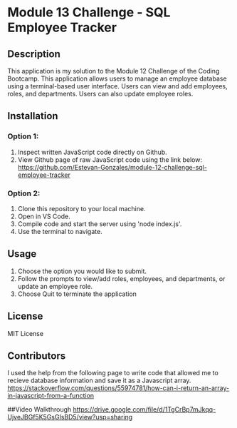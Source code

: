 # Module 13 Challenge - SQL Employee Tracker

## Description

This application is my solution to the Module 12 Challenge of the Coding Bootcamp.
This application allows users to manage an employee database using a terminal-based user interface.
Users can view and add employees, roles, and departments.
Users can also update employee roles.

## Installation

### Option 1:
1. Inspect written JavaScript code directly on Github.
2. View Github page of raw JavaScript code using the link below:
   https://github.com/Estevan-Gonzales/module-12-challenge-sql-employee-tracker

### Option 2:
1. Clone this repository to your local machine.
2. Open in VS Code.
3. Compile code and start the server using 'node index.js'.
4. Use the terminal to navigate.

## Usage
1. Choose the option you would like to submit.
2. Follow the prompts to view/add roles, employees, and departments, or update an employee role.
3. Choose Quit to terminate the application

## License
MIT License

## Contributors
I used the help from the following page to write code that allowed me to recieve database information and save it as a Javascript array.
https://stackoverflow.com/questions/55974781/how-can-i-return-an-array-in-javascript-from-a-function

##Video Walkthrough
https://drive.google.com/file/d/1TgCrBp7mJkqq-UjveJBGf5K5GsGIsBD5/view?usp=sharing


